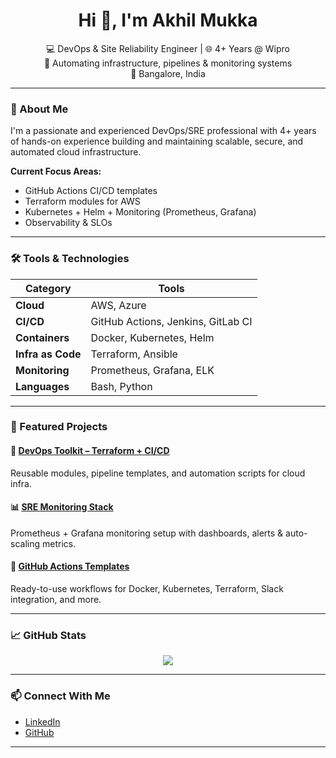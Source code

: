 <h1 align="center">Hi 👋, I'm Akhil Mukka</h1>

<p align="center">
💻 DevOps & Site Reliability Engineer | 🌐 4+ Years @ Wipro<br/>
🔧 Automating infrastructure, pipelines & monitoring systems<br/>
📍 Bangalore, India
</p>

---

### 🚀 About Me

I'm a passionate and experienced DevOps/SRE professional with 4+ years of hands-on experience building and maintaining scalable, secure, and automated cloud infrastructure.

**Current Focus Areas:**
- GitHub Actions CI/CD templates
- Terraform modules for AWS
- Kubernetes + Helm + Monitoring (Prometheus, Grafana)
- Observability & SLOs

---

### 🛠️ Tools & Technologies

| Category | Tools |
|---|---|
| **Cloud** | AWS, Azure |
| **CI/CD** | GitHub Actions, Jenkins, GitLab CI |
| **Containers** | Docker, Kubernetes, Helm |
| **Infra as Code** | Terraform, Ansible |
| **Monitoring** | Prometheus, Grafana, ELK |
| **Languages** | Bash, Python |

---

### 📂 Featured Projects

#### 🔧 [DevOps Toolkit – Terraform + CI/CD](https://github.com/akhilmukka/devops-toolkit)
Reusable modules, pipeline templates, and automation scripts for cloud infra.

#### 📊 [SRE Monitoring Stack](https://github.com/akhilmukka/sre-monitoring-stack)
Prometheus + Grafana monitoring setup with dashboards, alerts & auto-scaling metrics.

#### 🚀 [GitHub Actions Templates](https://github.com/akhilmukka/github-actions-examples)
Ready-to-use workflows for Docker, Kubernetes, Terraform, Slack integration, and more.

---

### 📈 GitHub Stats

<p align="center">
  <img src="https://github-readme-stats.vercel.app/api?username=akhilmukka&show_icons=true&theme=tokyonight" />
</p>

---

### 📫 Connect With Me

- [LinkedIn](https://www.linkedin.com/in/akhilmukka)
- [GitHub](https://github.com/akhilmukka)

---
